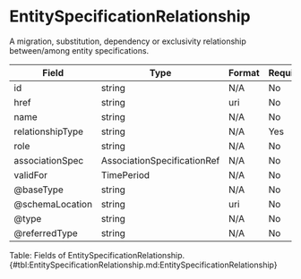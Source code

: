 <!--
    ATTENTION: This file was generated via gradle!
               Do NOT manually edit this file! Any such changes will be overwritten!
-->

# EntitySpecificationRelationship

A migration, substitution, dependency or exclusivity relationship between/among entity specifications.

| Field | Type | Format | Required |
|-------|---|--------|---|
| id | string | N/A | No |
| href | string | uri | No |
| name | string | N/A | No |
| relationshipType | string | N/A | Yes |
| role | string | N/A | No |
| associationSpec | AssociationSpecificationRef | N/A | No |
| validFor | TimePeriod | N/A | No |
| \@baseType | string | N/A | No |
| \@schemaLocation | string | uri | No |
| \@type | string | N/A | No |
| \@referredType | string | N/A | No |

Table: Fields of EntitySpecificationRelationship. {#tbl:EntitySpecificationRelationship.md:EntitySpecificationRelationship}
